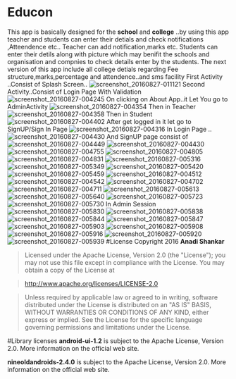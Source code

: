 # Educon
This app is basically designed for the **school** and **college** ..by using this app teacher and students can enter their detials and check notifications ,Atteendence etc.. Teacher can add notification,marks etc. Students can enter their detils along with picture which may benifit the schools and organisation and compnies to check details enter by the students. The next version of this app include all college detials regarding Fee structure,marks,percentage and attendence..and sms facility
First Activity ..Consist of Splash Screen..
![screenshot_20160827-011121](https://cloud.githubusercontent.com/assets/21233478/18018634/9efd3e54-6bf5-11e6-9fb2-495a74963bf7.png)
Second Activity..Consist of Login Page With Validation
![screenshot_20160827-004245](https://cloud.githubusercontent.com/assets/21233478/18018664/bc485c50-6bf5-11e6-9b51-e31d92052c05.png)
On clicking on About App..it Let You go to AdminActivity 
![screenshot_20160827-004354](https://cloud.githubusercontent.com/assets/21233478/18018709/0452c2ba-6bf6-11e6-80e1-26b0a9ea4137.png)
Then in Teacher
![screenshot_20160827-004358](https://cloud.githubusercontent.com/assets/21233478/18018741/3a42ad36-6bf6-11e6-9a9b-b8e142fc0082.png)
Then in Student
![screenshot_20160827-004402](https://cloud.githubusercontent.com/assets/21233478/18018764/64d97f52-6bf6-11e6-9853-6285b2d7e8ef.png)
After get logged in it let go to SignUP/Sign In Page
![screenshot_20160827-004316](https://cloud.githubusercontent.com/assets/21233478/18018801/9bbc545e-6bf6-11e6-885b-3a871a913418.png)
In Login Page ..
![screenshot_20160827-004430](https://cloud.githubusercontent.com/assets/21233478/18018855/cd413670-6bf6-11e6-9673-317f2fcdcff5.png)
And SignUP page consist of
![screenshot_20160827-004449](https://cloud.githubusercontent.com/assets/21233478/18018879/eba2e492-6bf6-11e6-823c-b3494aaac6c0.png)
![screenshot_20160827-004430](https://cloud.githubusercontent.com/assets/21233478/18018931/324cb97c-6bf7-11e6-8274-caa10e161da5.png)
![screenshot_20160827-004755](https://cloud.githubusercontent.com/assets/21233478/18019004/a7088ae8-6bf7-11e6-9b9b-3e2a7d0c2e12.png)
![screenshot_20160827-004805](https://cloud.githubusercontent.com/assets/21233478/18019015/b58558bc-6bf7-11e6-92af-23ef1965f788.png)
![screenshot_20160827-004831](https://cloud.githubusercontent.com/assets/21233478/18019016/b6120992-6bf7-11e6-81a0-0b20f95ce948.png)
![screenshot_20160827-005316](https://cloud.githubusercontent.com/assets/21233478/18019029/c5b2db56-6bf7-11e6-9c02-723cf4008ae5.png)
![screenshot_20160827-005349](https://cloud.githubusercontent.com/assets/21233478/18019038/d173beba-6bf7-11e6-9f4f-f4e733a3a4aa.png)
![screenshot_20160827-005420](https://cloud.githubusercontent.com/assets/21233478/18019046/dfab2bb2-6bf7-11e6-9696-b670141b51a7.png)
![screenshot_20160827-005459](https://cloud.githubusercontent.com/assets/21233478/18019052/ebbdb5b4-6bf7-11e6-90b8-24a8dd6af32b.png)
![screenshot_20160827-004512](https://cloud.githubusercontent.com/assets/21233478/18019104/38157776-6bf8-11e6-8399-a623beb5559d.png)
![screenshot_20160827-004542](https://cloud.githubusercontent.com/assets/21233478/18019117/4a1f8808-6bf8-11e6-9ccf-f95e59e47265.png)
![screenshot_20160827-004702](https://cloud.githubusercontent.com/assets/21233478/18019124/53a45ade-6bf8-11e6-9409-6396c7650d65.png)
![screenshot_20160827-004711](https://cloud.githubusercontent.com/assets/21233478/18019143/6e8f8d50-6bf8-11e6-9322-de48a097c4fc.png)
![screenshot_20160827-005613](https://cloud.githubusercontent.com/assets/21233478/18019162/821ed11e-6bf8-11e6-94c6-9fbc19eef2bc.png)
![screenshot_20160827-005640](https://cloud.githubusercontent.com/assets/21233478/18019174/8eb321b4-6bf8-11e6-9478-200207ec9ba8.png)
![screenshot_20160827-005723](https://cloud.githubusercontent.com/assets/21233478/18019197/a739e812-6bf8-11e6-9c6a-902c00891d1d.png)
![screenshot_20160827-005730](https://cloud.githubusercontent.com/assets/21233478/18019209/af1dded0-6bf8-11e6-8763-d9f45b4ad4ec.png)
In Admin Session
![screenshot_20160827-005830](https://cloud.githubusercontent.com/assets/21233478/18019255/cf56a89e-6bf8-11e6-8560-ac4717834447.png)
![screenshot_20160827-005838](https://cloud.githubusercontent.com/assets/21233478/18019282/e4ab9dd0-6bf8-11e6-9497-c416508938ef.png)
![screenshot_20160827-005844](https://cloud.githubusercontent.com/assets/21233478/18019270/de85e17c-6bf8-11e6-863b-9eb92445e947.png)
![screenshot_20160827-005847](https://cloud.githubusercontent.com/assets/21233478/18019271/e09f1eb0-6bf8-11e6-8021-ee4156e729af.png)
![screenshot_20160827-005903](https://cloud.githubusercontent.com/assets/21233478/18019289/ef895f08-6bf8-11e6-8994-17c24b5678d0.png)
![screenshot_20160827-005908](https://cloud.githubusercontent.com/assets/21233478/18019293/f22c5134-6bf8-11e6-9e72-f539d736268e.png)
![screenshot_20160827-005916](https://cloud.githubusercontent.com/assets/21233478/18019300/fa8bdb42-6bf8-11e6-8b5a-c934010f33ee.png)
![screenshot_20160827-005920](https://cloud.githubusercontent.com/assets/21233478/18019301/ff836d04-6bf8-11e6-95f7-6def68abd5a1.png)
![screenshot_20160827-005939](https://cloud.githubusercontent.com/assets/21233478/18019311/0c2b6f66-6bf9-11e6-84a3-1e09bb58ba04.png)
#License
Copyright 2016 **Anadi Shankar**

>Licensed under the Apache License, Version 2.0 (the "License");
>you may not use this file except in compliance with the License.
>You may obtain a copy of the License at

 >  http://www.apache.org/licenses/LICENSE-2.0

>Unless required by applicable law or agreed to in writing, software
>distributed under the License is distributed on an "AS IS" BASIS,
>WITHOUT WARRANTIES OR CONDITIONS OF ANY KIND, either express or implied.
>See the License for the specific language governing permissions and
>limitations under the License.

#Library licenses
**android-ui-1.2** is subject to the Apache License, Version 2.0. More information on the official web site.

**nineoldandroids-2.4.0** is subject to the Apache License, Version 2.0. More information on the official web site.

